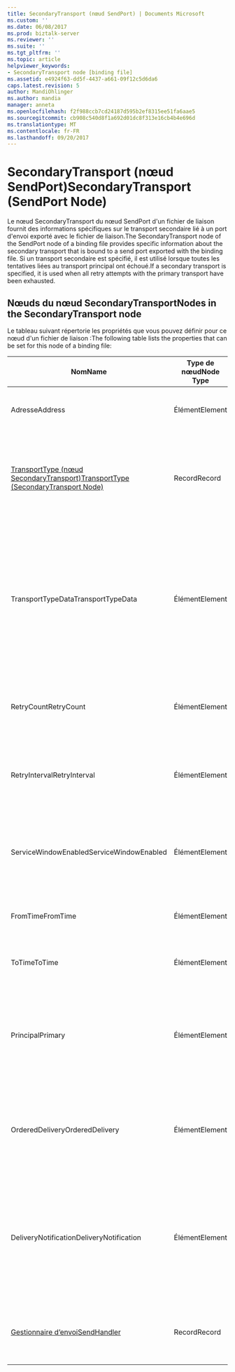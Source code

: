 ```yaml
---
title: SecondaryTransport (nœud SendPort) | Documents Microsoft
ms.custom: ''
ms.date: 06/08/2017
ms.prod: biztalk-server
ms.reviewer: ''
ms.suite: ''
ms.tgt_pltfrm: ''
ms.topic: article
helpviewer_keywords:
- SecondaryTransport node [binding file]
ms.assetid: e4924f63-dd5f-4437-a661-09f12c5d6da6
caps.latest.revision: 5
author: MandiOhlinger
ms.author: mandia
manager: anneta
ms.openlocfilehash: f2f988ccb7cd24187d595b2ef8315ee51fa6aae5
ms.sourcegitcommit: cb908c540d8f1a692d01dc8f313e16cb4b4e696d
ms.translationtype: MT
ms.contentlocale: fr-FR
ms.lasthandoff: 09/20/2017
---
```

# <a name="secondarytransport-sendport-node"></a><span data-ttu-id="7a546-102">SecondaryTransport (nœud SendPort)</span><span class="sxs-lookup"><span data-stu-id="7a546-102">SecondaryTransport (SendPort Node)</span></span>
<span data-ttu-id="7a546-103">Le nœud SecondaryTransport du nœud SendPort d'un fichier de liaison fournit des informations spécifiques sur le transport secondaire lié à un port d'envoi exporté avec le fichier de liaison.</span><span class="sxs-lookup"><span data-stu-id="7a546-103">The SecondaryTransport node of the SendPort node of a binding file provides specific information about the secondary transport that is bound to a send port exported with the binding file.</span></span> <span data-ttu-id="7a546-104">Si un transport secondaire est spécifié, il est utilisé lorsque toutes les tentatives liées au transport principal ont échoué.</span><span class="sxs-lookup"><span data-stu-id="7a546-104">If a secondary transport is specified, it is used when all retry attempts with the primary transport have been exhausted.</span></span>  
  
## <a name="nodes-in-the-secondarytransport-node"></a><span data-ttu-id="7a546-105">Nœuds du nœud SecondaryTransport</span><span class="sxs-lookup"><span data-stu-id="7a546-105">Nodes in the SecondaryTransport node</span></span>  
 <span data-ttu-id="7a546-106">Le tableau suivant répertorie les propriétés que vous pouvez définir pour ce nœud d'un fichier de liaison :</span><span class="sxs-lookup"><span data-stu-id="7a546-106">The following table lists the properties that can be set for this node of a binding file:</span></span>  
  
|<span data-ttu-id="7a546-107">**Nom**</span><span class="sxs-lookup"><span data-stu-id="7a546-107">**Name**</span></span>|<span data-ttu-id="7a546-108">**Type de nœud**</span><span class="sxs-lookup"><span data-stu-id="7a546-108">**Node Type**</span></span>|<span data-ttu-id="7a546-109">**Type de données**</span><span class="sxs-lookup"><span data-stu-id="7a546-109">**Data Type**</span></span>|<span data-ttu-id="7a546-110">**Description**</span><span class="sxs-lookup"><span data-stu-id="7a546-110">**Description**</span></span>|<span data-ttu-id="7a546-111">**Restrictions**</span><span class="sxs-lookup"><span data-stu-id="7a546-111">**Restrictions**</span></span>|<span data-ttu-id="7a546-112">**Commentaires**</span><span class="sxs-lookup"><span data-stu-id="7a546-112">**Comments**</span></span>|  
|--------------|-------------------|-------------------|---------------------|----------------------|------------------|  
|<span data-ttu-id="7a546-113">Adresse</span><span class="sxs-lookup"><span data-stu-id="7a546-113">Address</span></span>|<span data-ttu-id="7a546-114">Élément</span><span class="sxs-lookup"><span data-stu-id="7a546-114">Element</span></span>|<span data-ttu-id="7a546-115">xs:string</span><span class="sxs-lookup"><span data-stu-id="7a546-115">xs:string</span></span>|<span data-ttu-id="7a546-116">Spécifie l'adresse (ou URI) du transport.</span><span class="sxs-lookup"><span data-stu-id="7a546-116">Specifies the address (or URI) of the transport.</span></span>|<span data-ttu-id="7a546-117">Facultatif</span><span class="sxs-lookup"><span data-stu-id="7a546-117">Not required</span></span>|<span data-ttu-id="7a546-118">Valeur par défaut : vide</span><span class="sxs-lookup"><span data-stu-id="7a546-118">Default value: empty</span></span>|  
|[<span data-ttu-id="7a546-119">TransportType (nœud SecondaryTransport)</span><span class="sxs-lookup"><span data-stu-id="7a546-119">TransportType (SecondaryTransport Node)</span></span>](../core/transporttype-secondarytransport-node.md)|<span data-ttu-id="7a546-120">Record</span><span class="sxs-lookup"><span data-stu-id="7a546-120">Record</span></span>|<span data-ttu-id="7a546-121">ProtocolType (ComplexType)</span><span class="sxs-lookup"><span data-stu-id="7a546-121">ProtocolType (ComplexType)</span></span>|<span data-ttu-id="7a546-122">Spécifie le type de transport, qui correspond également au nom de l'adaptateur utilisé pour ce transport.</span><span class="sxs-lookup"><span data-stu-id="7a546-122">Specifies the transport type, which is also the name of the adapter used for this transport.</span></span>|<span data-ttu-id="7a546-123">Facultatif</span><span class="sxs-lookup"><span data-stu-id="7a546-123">Not required</span></span>|<span data-ttu-id="7a546-124">Valeur par défaut : Aucun</span><span class="sxs-lookup"><span data-stu-id="7a546-124">Default value: none</span></span>|  
|<span data-ttu-id="7a546-125">TransportTypeData</span><span class="sxs-lookup"><span data-stu-id="7a546-125">TransportTypeData</span></span>|<span data-ttu-id="7a546-126">Élément</span><span class="sxs-lookup"><span data-stu-id="7a546-126">Element</span></span>|<span data-ttu-id="7a546-127">xs:string</span><span class="sxs-lookup"><span data-stu-id="7a546-127">xs:string</span></span>|<span data-ttu-id="7a546-128">Spécifie les informations de configuration propres à l'adaptateur.</span><span class="sxs-lookup"><span data-stu-id="7a546-128">Specifies configuration information specific to the adapter.</span></span>|<span data-ttu-id="7a546-129">Facultatif</span><span class="sxs-lookup"><span data-stu-id="7a546-129">Not required</span></span>|<span data-ttu-id="7a546-130">Valeur par défaut : vide</span><span class="sxs-lookup"><span data-stu-id="7a546-130">Default value: empty</span></span><br /><br /> <span data-ttu-id="7a546-131">Consultez [propriétés de Configuration des adaptateurs BizTalk intégrés](../core/configuration-properties-for-integrated-biztalk-adapters.md) pour l’adaptateur spécifique d’informations sur les propriétés qui peuvent être stockées dans cette chaîne.</span><span class="sxs-lookup"><span data-stu-id="7a546-131">See [Configuration Properties for Integrated BizTalk Adapters](../core/configuration-properties-for-integrated-biztalk-adapters.md) for adapter specific information about the properties that can be stored in this string.</span></span>|  
|<span data-ttu-id="7a546-132">RetryCount</span><span class="sxs-lookup"><span data-stu-id="7a546-132">RetryCount</span></span>|<span data-ttu-id="7a546-133">Élément</span><span class="sxs-lookup"><span data-stu-id="7a546-133">Element</span></span>|<span data-ttu-id="7a546-134">xs:int</span><span class="sxs-lookup"><span data-stu-id="7a546-134">xs:int</span></span>|<span data-ttu-id="7a546-135">Spécifie le nombre de tentatives propre à l'adaptateur utilisé pour le transport.</span><span class="sxs-lookup"><span data-stu-id="7a546-135">Specifies the retry count for the adapter used with the transport.</span></span>|<span data-ttu-id="7a546-136">Requis</span><span class="sxs-lookup"><span data-stu-id="7a546-136">Required</span></span>|<span data-ttu-id="7a546-137">Valeur par défaut : Aucun</span><span class="sxs-lookup"><span data-stu-id="7a546-137">Default value: none</span></span>|  
|<span data-ttu-id="7a546-138">RetryInterval</span><span class="sxs-lookup"><span data-stu-id="7a546-138">RetryInterval</span></span>|<span data-ttu-id="7a546-139">Élément</span><span class="sxs-lookup"><span data-stu-id="7a546-139">Element</span></span>|<span data-ttu-id="7a546-140">xs:int</span><span class="sxs-lookup"><span data-stu-id="7a546-140">xs:int</span></span>|<span data-ttu-id="7a546-141">Spécifie l'intervalle avant nouvelle tentative propre à l'adaptateur utilisé pour le transport.</span><span class="sxs-lookup"><span data-stu-id="7a546-141">Specifies the retry interval in minutes for the adapter used with the transport.</span></span>|<span data-ttu-id="7a546-142">Requis</span><span class="sxs-lookup"><span data-stu-id="7a546-142">Required</span></span>|<span data-ttu-id="7a546-143">Valeur par défaut : Aucun</span><span class="sxs-lookup"><span data-stu-id="7a546-143">Default value: none</span></span>|  
|<span data-ttu-id="7a546-144">ServiceWindowEnabled</span><span class="sxs-lookup"><span data-stu-id="7a546-144">ServiceWindowEnabled</span></span>|<span data-ttu-id="7a546-145">Élément</span><span class="sxs-lookup"><span data-stu-id="7a546-145">Element</span></span>|<span data-ttu-id="7a546-146">xs:boolean</span><span class="sxs-lookup"><span data-stu-id="7a546-146">xs:boolean</span></span>|<span data-ttu-id="7a546-147">Spécifie si la fenêtre de service est activée pour l'adaptateur utilisé pour le transport.</span><span class="sxs-lookup"><span data-stu-id="7a546-147">Specifies whether the service window is enabled for the adapter used with the transport.</span></span>|<span data-ttu-id="7a546-148">Requis</span><span class="sxs-lookup"><span data-stu-id="7a546-148">Required</span></span>|<span data-ttu-id="7a546-149">Valeur par défaut : Aucun</span><span class="sxs-lookup"><span data-stu-id="7a546-149">Default value: none</span></span><br /><br /> <span data-ttu-id="7a546-150">La valeur **true** si la fenêtre de service est activée, sinon la valeur **false**.</span><span class="sxs-lookup"><span data-stu-id="7a546-150">Set to **true** if service window is enabled, otherwise set to **false**.</span></span>|  
|<span data-ttu-id="7a546-151">FromTime</span><span class="sxs-lookup"><span data-stu-id="7a546-151">FromTime</span></span>|<span data-ttu-id="7a546-152">Élément</span><span class="sxs-lookup"><span data-stu-id="7a546-152">Element</span></span>|<span data-ttu-id="7a546-153">xs:dateTime</span><span class="sxs-lookup"><span data-stu-id="7a546-153">xs:dateTime</span></span>|<span data-ttu-id="7a546-154">Spécifie l'heure de début de la fenêtre de service.</span><span class="sxs-lookup"><span data-stu-id="7a546-154">Specifies the start time for the service window.</span></span>|<span data-ttu-id="7a546-155">Requis</span><span class="sxs-lookup"><span data-stu-id="7a546-155">Required</span></span>|<span data-ttu-id="7a546-156">Valeur par défaut : Aucun</span><span class="sxs-lookup"><span data-stu-id="7a546-156">Default value: none</span></span>|  
|<span data-ttu-id="7a546-157">ToTime</span><span class="sxs-lookup"><span data-stu-id="7a546-157">ToTime</span></span>|<span data-ttu-id="7a546-158">Élément</span><span class="sxs-lookup"><span data-stu-id="7a546-158">Element</span></span>|<span data-ttu-id="7a546-159">xs:dateTime</span><span class="sxs-lookup"><span data-stu-id="7a546-159">xs:dateTime</span></span>|<span data-ttu-id="7a546-160">Spécifie l’heure de fin de la fenêtre de service.</span><span class="sxs-lookup"><span data-stu-id="7a546-160">Specifies the end time for the service window.</span></span>|<span data-ttu-id="7a546-161">Requis</span><span class="sxs-lookup"><span data-stu-id="7a546-161">Required</span></span>|<span data-ttu-id="7a546-162">Valeur par défaut : Aucun</span><span class="sxs-lookup"><span data-stu-id="7a546-162">Default value: none</span></span>|  
|<span data-ttu-id="7a546-163">Principal</span><span class="sxs-lookup"><span data-stu-id="7a546-163">Primary</span></span>|<span data-ttu-id="7a546-164">Élément</span><span class="sxs-lookup"><span data-stu-id="7a546-164">Element</span></span>|<span data-ttu-id="7a546-165">xs:boolean</span><span class="sxs-lookup"><span data-stu-id="7a546-165">xs:boolean</span></span>|<span data-ttu-id="7a546-166">Spécifie si l'adaptateur utilisé pour le transport est de type principal.</span><span class="sxs-lookup"><span data-stu-id="7a546-166">Specifies whether the adapter used with the transport is primary.</span></span>|<span data-ttu-id="7a546-167">Requis</span><span class="sxs-lookup"><span data-stu-id="7a546-167">Required</span></span>|<span data-ttu-id="7a546-168">Valeur par défaut : Aucun</span><span class="sxs-lookup"><span data-stu-id="7a546-168">Default value: none</span></span><br /><br /> <span data-ttu-id="7a546-169">La valeur **true** si l’adaptateur utilisé pour le transport est principal, sinon la valeur **false**.</span><span class="sxs-lookup"><span data-stu-id="7a546-169">Set to **true** if the adapter used with the transport is primary, otherwise set to **false**.</span></span>|  
|<span data-ttu-id="7a546-170">OrderedDelivery</span><span class="sxs-lookup"><span data-stu-id="7a546-170">OrderedDelivery</span></span>|<span data-ttu-id="7a546-171">Élément</span><span class="sxs-lookup"><span data-stu-id="7a546-171">Element</span></span>|<span data-ttu-id="7a546-172">xs:boolean</span><span class="sxs-lookup"><span data-stu-id="7a546-172">xs:boolean</span></span>|<span data-ttu-id="7a546-173">Spécifie si l'adaptateur utilisé pour le transport doit envoyer des messages de manière ordonnée.</span><span class="sxs-lookup"><span data-stu-id="7a546-173">Specifies whether or not the adapter used with the transport should send messages in an ordered manner.</span></span>|<span data-ttu-id="7a546-174">Requis</span><span class="sxs-lookup"><span data-stu-id="7a546-174">Required</span></span>|<span data-ttu-id="7a546-175">Valeur par défaut : Aucun</span><span class="sxs-lookup"><span data-stu-id="7a546-175">Default value: none</span></span><br /><br /> <span data-ttu-id="7a546-176">La valeur **true** si le transport doit envoyer des messages dans l’ordre, sinon la valeur **false**.</span><span class="sxs-lookup"><span data-stu-id="7a546-176">Set to **true** if the transport is to send messages in order, otherwise set to **false**.</span></span>|  
|<span data-ttu-id="7a546-177">DeliveryNotification</span><span class="sxs-lookup"><span data-stu-id="7a546-177">DeliveryNotification</span></span>|<span data-ttu-id="7a546-178">Élément</span><span class="sxs-lookup"><span data-stu-id="7a546-178">Element</span></span>|<span data-ttu-id="7a546-179">xs:int</span><span class="sxs-lookup"><span data-stu-id="7a546-179">xs:int</span></span>|<span data-ttu-id="7a546-180">Spécifie si l'adaptateur utilisé pour le transport doit renvoyer un accusé de réception indiquant que la transmission a réussi.</span><span class="sxs-lookup"><span data-stu-id="7a546-180">Specifies whether or not the adapter used with the transport should return a delivery notification indicating if the transmission was successful.</span></span>|<span data-ttu-id="7a546-181">Requis</span><span class="sxs-lookup"><span data-stu-id="7a546-181">Required</span></span>|<span data-ttu-id="7a546-182">Valeur par défaut : Aucun</span><span class="sxs-lookup"><span data-stu-id="7a546-182">Default value: none</span></span><br /><br /> <span data-ttu-id="7a546-183">La valeur **true** pour les notifications de remise, sinon la valeur **false**.</span><span class="sxs-lookup"><span data-stu-id="7a546-183">Set to **true** for delivery notifications, otherwise set to **false**.</span></span>|  
|[<span data-ttu-id="7a546-184">Gestionnaire d’envoi</span><span class="sxs-lookup"><span data-stu-id="7a546-184">SendHandler</span></span>](../core/sendhandler-secondarytransport-node.md)|<span data-ttu-id="7a546-185">Record</span><span class="sxs-lookup"><span data-stu-id="7a546-185">Record</span></span>|<span data-ttu-id="7a546-186">SendHandlerRef (ComplexType)</span><span class="sxs-lookup"><span data-stu-id="7a546-186">SendHandlerRef (ComplexType)</span></span>|<span data-ttu-id="7a546-187">Spécifie le gestionnaire d'envoi de l'adaptateur utilisé pour le transport.</span><span class="sxs-lookup"><span data-stu-id="7a546-187">Specify the send handler for the adapter used with the transport.</span></span>|<span data-ttu-id="7a546-188">Requis</span><span class="sxs-lookup"><span data-stu-id="7a546-188">Required</span></span>|<span data-ttu-id="7a546-189">Valeur par défaut : Aucun</span><span class="sxs-lookup"><span data-stu-id="7a546-189">Default value: none</span></span>|